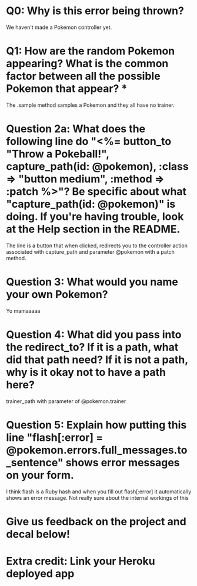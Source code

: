 # Q0: Why is this error being thrown?
We haven't made a Pokemon controller yet.

# Q1: How are the random Pokemon appearing? What is the common factor between all the possible Pokemon that appear? *
The .sample method samples a Pokemon and they all have no trainer.

# Question 2a: What does the following line do "<%= button_to "Throw a Pokeball!", capture_path(id: @pokemon), :class => "button medium", :method => :patch %>"? Be specific about what "capture_path(id: @pokemon)" is doing. If you're having trouble, look at the Help section in the README.
The line is a button that when clicked, redirects you to the controller action associated with capture_path and parameter @pokemon with a patch method.

# Question 3: What would you name your own Pokemon?
Yo mamaaaaa

# Question 4: What did you pass into the redirect_to? If it is a path, what did that path need? If it is not a path, why is it okay not to have a path here?
trainer_path with parameter of @pokemon.trainer

# Question 5: Explain how putting this line "flash[:error] = @pokemon.errors.full_messages.to_sentence" shows error messages on your form.
I think flash is a Ruby hash and when you fill out flash[:error] it automatically shows an error message. Not really sure about the internal workings of this

# Give us feedback on the project and decal below!

# Extra credit: Link your Heroku deployed app
